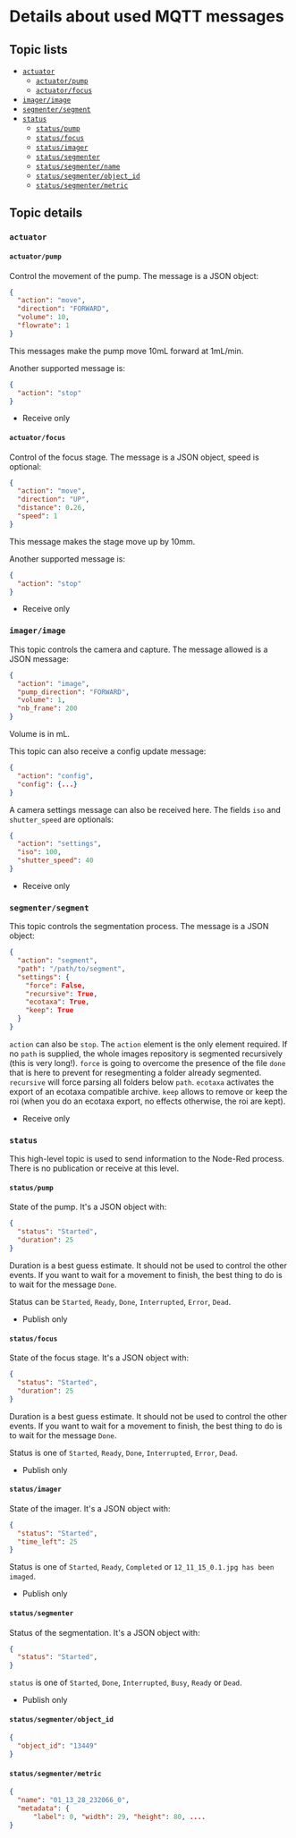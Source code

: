 # Details about used MQTT messages

## Topic lists
- [`actuator`](#actuator)
    - [`actuator/pump`](#actuatorpump)
    - [`actuator/focus`](#actuatorfocus)
- [`imager/image`](#imagerimage)
- [`segmenter/segment`](#segmentersegment)
- [`status`](#status)
    - [`status/pump`](#statuspump)
    - [`status/focus`](#statusfocus)
    - [`status/imager`](#statusimager)
    - [`status/segmenter`](#statussegmenter)
    - [`status/segmenter/name`](#statussegmentername)
    - [`status/segmenter/object_id`](#statussegmenterobject_id)
    - [`status/segmenter/metric`](#statussegmentermetric)



## Topic details
### `actuator`
#### `actuator/pump`
Control the movement of the pump. The message is a JSON object:
```json
{
  "action": "move",
  "direction": "FORWARD",
  "volume": 10,
  "flowrate": 1
}
```
This messages make the pump move 10mL forward at 1mL/min.

Another supported message is:
```json
{
  "action": "stop"
}
```

- Receive only

#### `actuator/focus`
Control of the focus stage. The message is a JSON object, speed is optional:
```json
{
  "action": "move",
  "direction": "UP",
  "distance": 0.26,
  "speed": 1
}
```

This message makes the stage move up by 10mm.

Another supported message is:
```json
{
  "action": "stop"
}
```

- Receive only


### `imager/image`
This topic controls the camera and capture. The message allowed is a JSON message:
```json
{
  "action": "image",
  "pump_direction": "FORWARD",
  "volume": 1,
  "nb_frame": 200
}
```

Volume is in mL.

This topic can also receive a config update message:
```json
{
  "action": "config",
  "config": {...}
}
```

A camera settings message can also be received here. The fields `iso` and `shutter_speed` are optionals:
```json
{
  "action": "settings",
  "iso": 100,
  "shutter_speed": 40
}
```

- Receive only

### `segmenter/segment`
This topic controls the segmentation process. The message is a JSON object:
```json
{
  "action": "segment",
  "path": "/path/to/segment",
  "settings": {
    "force": False,
    "recursive": True,
    "ecotaxa": True,
    "keep": True
  }
}
```

`action` can also be `stop`.
The `action` element is the only element required. If no `path` is supplied, the whole images repository is segmented recursively (this is very long!).
`force` is going to overcome the presence of the file `done` that is here to prevent for resegmenting a folder already segmented.
`recursive` will force parsing all folders below `path`.
`ecotaxa` activates the export of an ecotaxa compatible archive.
`keep` allows to remove or keep the roi (when you do an ecotaxa export, no effects otherwise, the roi are kept).

- Receive only

### `status`
This high-level topic is used to send information to the Node-Red process. There is no publication or receive at this level.

#### `status/pump`
State of the pump. It's a JSON object with:
```json
{
  "status": "Started",
  "duration": 25
}
```

Duration is a best guess estimate. It should not be used to control the other events. If you want to wait for a movement to finish, the best thing to do is to wait for the message `Done`.

Status can be `Started`, `Ready`, `Done`, `Interrupted`, `Error`, `Dead`.

- Publish only

#### `status/focus`
State of the focus stage. It's a JSON object with:
```json
{
  "status": "Started",
  "duration": 25
}
```

Duration is a best guess estimate. It should not be used to control the other events. If you want to wait for a movement to finish, the best thing to do is to wait for the message `Done`.

Status is one of `Started`, `Ready`, `Done`, `Interrupted`, `Error`, `Dead`.

- Publish only

#### `status/imager`
State of the imager. It's a JSON object with:
```json
{
  "status": "Started",
  "time_left": 25
}
```

Status is one of `Started`, `Ready`, `Completed` or `12_11_15_0.1.jpg has been imaged`.

- Publish only

#### `status/segmenter`
Status of the segmentation. It's a JSON object with:
```json
{
  "status": "Started",
}
```

`status` is one of `Started`, `Done`, `Interrupted`, `Busy`, `Ready` or `Dead`.

- Publish only

#### `status/segmenter/object_id`
```json
{
  "object_id": "13449"
}
```

#### `status/segmenter/metric`
```json
{
  "name": "01_13_28_232066_0",
  "metadata": {
      "label": 0, "width": 29, "height": 80, ....
}
```